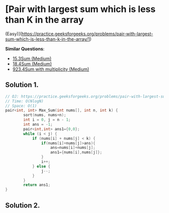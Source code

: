 # [Pair with largest sum which is less than K in the array
 (Easy)](https://practice.geeksforgeeks.org/problems/pair-with-largest-sum-which-is-less-than-k-in-the-array/1)


**Similar Questions**:
* [15.3Sum (Medium)](https://leetcode.com/problems/3sum)
* [18.4Sum (Medium)](https://leetcode.com/problems/4sum)
* [923.4Sum with multiplicity (Medium)](https://leetcode.com/problems/3sum-with-multiplicity/)

## Solution 1.

```cpp
// OJ: https://practice.geeksforgeeks.org/problems/pair-with-largest-sum-which-is-less-than-k-in-the-array/1
// Time: O(NlogN)
// Space: O(1)
pair<int, int> Max_Sum(int nums[], int n, int k) {
        sort(nums, nums+n);
        int i = 0, j = n - 1;
        int ans = -1;
        pair<int,int> ans1={0,0};
        while (i < j) {
            if (nums[i] + nums[j] < k) {
                if(nums[i]+nums[j]>ans){
                    ans=nums[i]+nums[j];
                    ans1={nums[i],nums[j]};
                }
                i++;
            } else {
                j--;
            }
        }
        return ans1;
}
```

## Solution 2.

```cpp

```